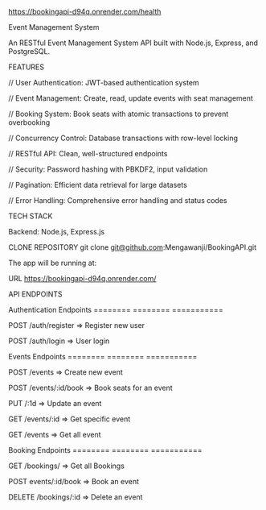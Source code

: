 https://bookingapi-d94q.onrender.com/health


Event Management System

An RESTful Event Management System API built with Node.js, Express, and PostgreSQL.

FEATURES

// User Authentication: JWT-based authentication system

// Event Management: Create, read, update events with seat management

// Booking System: Book seats with atomic transactions to prevent overbooking

// Concurrency Control: Database transactions with row-level locking

// RESTful API: Clean, well-structured endpoints

// Security: Password hashing with PBKDF2, input validation

// Pagination: Efficient data retrieval for large datasets

// Error Handling: Comprehensive error handling and status codes



TECH STACK

Backend: Node.js, Express.js


CLONE REPOSITORY
git clone git@github.com:Mengawanji/BookingAPI.git


The app will be running at:

URL https://bookingapi-d94q.onrender.com/


API ENDPOINTS

Authentication Endpoints
========    ========    ===========

POST /auth/register => Register new user

POST /auth/login => User login


Events Endpoints
========    ========    ===========

POST /events => Create new event

POST /events/:id/book => Book seats for an event

PUT /:1d  => Update an event

GET /events/:id  => Get specific event

GET /events   => Get all event


Booking Endpoints
========    ========    ===========

GET /bookings/ => Get all Bookings

POST events/:id/book  => Book an event

DELETE /bookings/:id => Delete an event 









